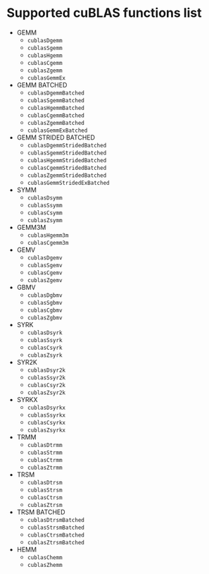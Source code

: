 # Supported cuBLAS functions list

- GEMM
	- `cublasDgemm`
	- `cublasSgemm`
	- `cublasHgemm`
	- `cublasCgemm`
	- `cublasZgemm`
	- `cublasGemmEx`
- GEMM BATCHED
	- `cublasDgemmBatched`
	- `cublasSgemmBatched`
	- `cublasHgemmBatched`
	- `cublasCgemmBatched`
	- `cublasZgemmBatched`
	- `cublasGemmExBatched`
- GEMM STRIDED BATCHED
	- `cublasDgemmStridedBatched`
	- `cublasSgemmStridedBatched`
	- `cublasHgemmStridedBatched`
	- `cublasCgemmStridedBatched`
	- `cublasZgemmStridedBatched`
	- `cublasGemmStridedExBatched`
- SYMM
	- `cublasDsymm`
	- `cublasSsymm`
	- `cublasCsymm`
	- `cublasZsymm`
- GEMM3M
	- `cublasHgemm3m`
	- `cublasCgemm3m`
- GEMV
	- `cublasDgemv`
	- `cublasSgemv`
	- `cublasCgemv`
	- `cublasZgemv`
- GBMV
	- `cublasDgbmv`
	- `cublasSgbmv`
	- `cublasCgbmv`
	- `cublasZgbmv`
- SYRK
	- `cublasDsyrk`
	- `cublasSsyrk`
	- `cublasCsyrk`
	- `cublasZsyrk`
- SYR2K
	- `cublasDsyr2k`
	- `cublasSsyr2k`
	- `cublasCsyr2k`
	- `cublasZsyr2k`
- SYRKX
	- `cublasDsyrkx`
	- `cublasSsyrkx`
	- `cublasCsyrkx`
	- `cublasZsyrkx`
- TRMM
	- `cublasDtrmm`
	- `cublasStrmm`
	- `cublasCtrmm`
	- `cublasZtrmm`
- TRSM
	- `cublasDtrsm`
	- `cublasStrsm`
	- `cublasCtrsm`
	- `cublasZtrsm`
- TRSM BATCHED
	- `cublasDtrsmBatched`
	- `cublasStrsmBatched`
	- `cublasCtrsmBatched`
	- `cublasZtrsmBatched`
- HEMM
	- `cublasChemm`
	- `cublasZhemm`
